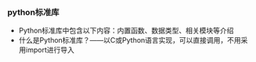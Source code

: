 ### python标准库

- Python标准库中包含以下内容：内置函数、数据类型、相关模块等介绍
- 什么是Python标准库？——以C或Python语言实现，可以直接调用，不用采用import进行导入